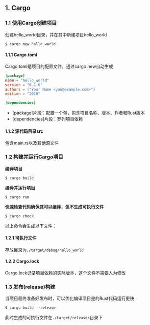 ## 1. Cargo

### 1.1 使用Cargo创建项目

创建hello_world目录，并在其中新建项目hello_world

```shell
$ cargo new hello_world
```

#### 1.1.1 Cargo.toml

Cargo.toml是项目的配置文件，通过cargo new自动生成

```toml
[package]
name = "hello_world"
version = "0.1.0"
authors = ["Your Name <you@example.com>"]
edition = "2018"

[dependencies]
```

- [package]片段：配置一个包，包含项目名称、版本、作者和Rust版本
- [dependencies]片段：罗列项目依赖

#### 1.1.2 源代码目录src

包含main.rs以及其他源文件

### 1.2 构建并运行Cargo项目

**编译项目**

```shell
$ cargo build
```

**编译并运行项目**

```shell
$ cargo run
```

**快速检查代码确保其可以编译，但不生成可执行文件**

```shell
$ cargo check
```

以上命令会生成以下文件：

#### 1.2.1 可执行文件

存放目录为`./target/debug/hello_world`

#### 1.2.2 Cargo.lock

Cargo.lock记录项目依赖的实际版本，这个文件不需要人为修改

### 1.3 发布(release)构建

当项目最终准备好发布时，可以优化编译项目是的Rust代码运行更快

```shell
$ cargo build --release
```

此时生成的可执行文件在`./target/release/`目录下